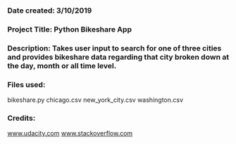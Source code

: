 ### Date created: 3/10/2019

### Project Title: Python Bikeshare App

### Description: Takes user input to search for one of three cities and provides bikeshare data regarding that city broken down at the day, month or all time level.

### Files used:
bikeshare.py
chicago.csv
new_york_city.csv
washington.csv

### Credits: 
www.udacity.com
www.stackoverflow.com